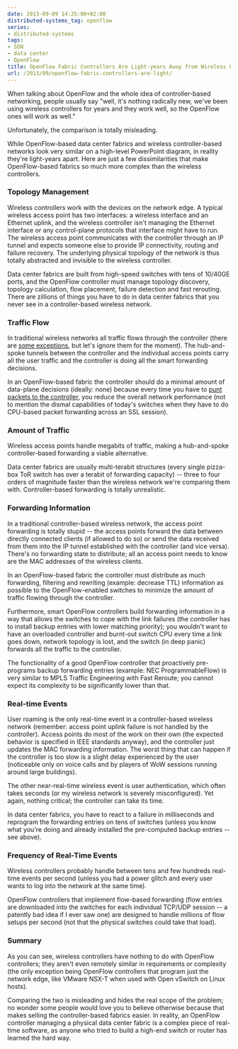 ```yaml
---
date: 2013-09-09 14:25:00+02:00
distributed-systems_tag: openflow
series:
- distributed-systems
tags:
- SDN
- data center
- OpenFlow
title: OpenFlow Fabric Controllers Are Light-years Away from Wireless Ones
url: /2013/09/openflow-fabric-controllers-are-light/
---
```

When talking about OpenFlow and the whole idea of controller-based networking, people usually say "well, it's nothing radically new, we've been using wireless controllers for years and they work well, so the OpenFlow ones will work as well."

Unfortunately, the comparison is totally misleading.
<!--more-->
While OpenFlow-based data center fabrics and wireless controller-based networks look very similar on a high-level PowerPoint diagram, in reality they're light-years apart. Here are just a few dissimilarities that make OpenFlow-based fabrics so much more complex than the wireless controllers.

### Topology Management

Wireless controllers work with the devices on the network edge. A typical wireless access point has two interfaces: a wireless interface and an Ethernet uplink, and the wireless controller isn't managing the Ethernet interface or any control-plane protocols that interface might have to run. The wireless access point communicates with the controller through an IP tunnel and expects someone else to provide IP connectivity, routing and failure recovery. The underlying physical topology of the network is thus totally abstracted and invisible to the wireless controller.

Data center fabrics are built from high-speed switches with tens of 10/40GE ports, and the OpenFlow controller must manage topology discovery, topology calculation, flow placement, failure detection and fast rerouting. There are zillions of things you have to do in data center fabrics that you never see in a controller-based wireless network.

### Traffic Flow

In traditional wireless networks all traffic flows through the controller (there are [some exceptions](http://www.insearchoftech.com/2013/07/21/another-controller-less-wi-fi-solution/), but let's ignore them for the moment). The hub-and-spoke tunnels between the controller and the individual access points carry all the user traffic and the controller is doing all the smart forwarding decisions.

In an OpenFlow-based fabric the controller should do a minimal amount of data-plane decisions (ideally: none) because every time you have to [punt packets to the controller](/2013/03/controller-based-packet-forwarding-in/), you reduce the overall network performance (not to mention the dismal capabilities of today's switches when they have to do CPU-based packet forwarding across an SSL session).

### Amount of Traffic

Wireless access points handle megabits of traffic, making a hub-and-spoke controller-based forwarding a viable alternative.

Data center fabrics are usually multi-terabit structures (every single pizza-box ToR switch has over a terabit of forwarding capacity) -- three to four orders of magnitude faster than the wireless network we're comparing them with. Controller-based forwarding is totally unrealistic.

### Forwarding Information

In a traditional controller-based wireless network, the access point forwarding is totally stupid -- the access points forward the data between directly connected clients (if allowed to do so) or send the data received from them into the IP tunnel established with the controller (and vice versa). There's no forwarding state to distribute; all an access point needs to know are the MAC addresses of the wireless clients.

In an OpenFlow-based fabric the controller must distribute as much forwarding, filtering and rewriting (example: decrease TTL) information as possible to the OpenFlow-enabled switches to minimize the amount of traffic flowing through the controller.

Furthermore, smart OpenFlow controllers build forwarding information in a way that allows the switches to cope with the link failures (the controller has to install backup entries with lower matching priority); you wouldn't want to have an overloaded controller and burnt-out switch CPU every time a link goes down, network topology is lost, and the switch (in deep panic) forwards all the traffic to the controller.

The functionality of a good OpenFlow controller that proactively pre-programs backup forwarding entries (example: NEC ProgrammableFlow) is very similar to MPLS Traffic Engineering with Fast Reroute; you cannot expect its complexity to be significantly lower than that.

### Real-time Events

User roaming is the only real-time event in a controller-based wireless network (remember: access point uplink failure is not handled by the controller). Access points do most of the work on their own (the expected behavior is specified in IEEE standards anyway), and the controller just updates the MAC forwarding information. The worst thing that can happen if the controller is too slow is a slight delay experienced by the user (noticeable only on voice calls and by players of WoW sessions running around large buildings).

The other near-real-time wireless event is user authentication, which often takes seconds (or my wireless network is severely misconfigured). Yet again, nothing critical; the controller can take its time.

In data center fabrics, you have to react to a failure in milliseconds and reprogram the forwarding entries on tens of switches (unless you know what you're doing and already installed the pre-computed backup entries -- see above).

### Frequency of Real-Time Events

Wireless controllers probably handle between tens and few hundreds real-time events per second (unless you had a power glitch and every user wants to log into the network at the same time).

OpenFlow controllers that implement flow-based forwarding (flow entries are downloaded into the switches for each individual TCP/UDP session -- a patently bad idea if I ever saw one) are designed to handle millions of flow setups per second (not that the physical switches could take that load).

### Summary

As you can see, wireless controllers have nothing to do with OpenFlow controllers; they aren't even remotely similar in requirements or complexity (the only exception being OpenFlow controllers that program just the network edge, like VMware NSX-T when used with Open vSwitch on Linux hosts).

Comparing the two is misleading and hides the real scope of the problem; no wonder some people would love you to believe otherwise because that makes selling the controller-based fabrics easier. In reality, an OpenFlow controller managing a physical data center fabric is a complex piece of real-time software, as anyone who tried to build a high-end switch or router has learned the hard way.

